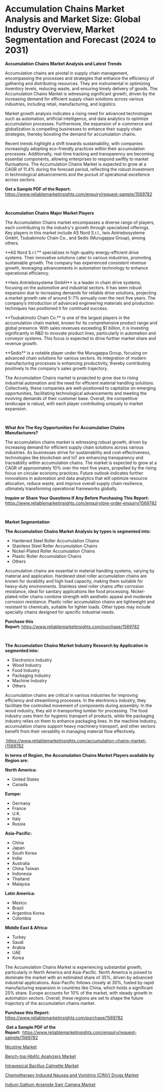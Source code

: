 <p><h1>Accumulation Chains Market Analysis and Market Size: Global Industry Overview, Market Segmentation and Forecast (2024 to 2031)</h1></p><p><strong>Accumulation Chains Market Analysis and Latest Trends</strong></p>
<p><p>Accumulation chains are pivotal in supply chain management, encompassing the processes and strategies that enhance the efficiency of gathering and distributing resources. They are instrumental in optimizing inventory levels, reducing waste, and ensuring timely delivery of goods. The Accumulation Chains Market is witnessing significant growth, driven by the increasing demand for efficient supply chain solutions across various industries, including retail, manufacturing, and logistics.</p><p>Market growth analysis indicates a rising need for advanced technologies such as automation, artificial intelligence, and data analytics to optimize accumulation processes. Furthermore, the expansion of e-commerce and globalization is compelling businesses to enhance their supply chain strategies, thereby boosting the demand for accumulation chains.</p><p>Recent trends highlight a shift towards sustainability, with companies increasingly adopting eco-friendly practices within their accumulation processes. Additionally, real-time tracking and transparency are becoming essential components, allowing enterprises to respond swiftly to market fluctuations. The Accumulation Chains Market is expected to grow at a CAGR of 11.4% during the forecast period, reflecting the robust investment in technological advancements and the pursuit of operational excellence across sectors.</p></p>
<p><strong>Get a Sample PDF of the Report:&nbsp;</strong> <a href="https://www.reliablemarketinsights.com/enquiry/request-sample/1569782?utm_campaign=1559&utm_medium=2&utm_source=Github&utm_content=ia&utm_term=14102024&utm_id=accumulation-chains">https://www.reliablemarketinsights.com/enquiry/request-sample/1569782</a></p>
<p>&nbsp;</p>
<p><strong>Accumulation Chains Major Market Players</strong></p>
<p><p>The Accumulation Chains market encompasses a diverse range of players, each contributing to the industry's growth through specialized offerings. Key players in this market include AS Nord S.r.l., Iwis Antriebssysteme GmbH, Tsubakimoto Chain Co., and Sedis (Murugappa Group), among others.</p><p>**AS Nord S.r.l.** specializes in high-quality energy-efficient drive systems. Their innovative solutions cater to various industries, promoting sustainable growth. The company has experienced consistent revenue growth, leveraging advancements in automation technology to enhance operational efficiency.</p><p>**Iwis Antriebssysteme GmbH** is a leader in chain drive systems, focusing on the automotive and industrial sectors. It has seen robust expansion due to increasing demands for reliable drive solutions, projecting a market growth rate of around 5-7% annually over the next five years. The company’s introduction of advanced engineering materials and production techniques has positioned it for continued success.</p><p>**Tsubakimoto Chain Co.** is one of the largest players in the accumulation chain market, known for its comprehensive product range and global presence. With sales revenues exceeding $1 billion, it is investing significantly in R&D to innovate product lines, particularly in automation and conveyor systems. This focus is expected to drive further market share and revenue growth.</p><p>**Sedis** is a notable player under the Murugappa Group, focusing on advanced chain solutions for various sectors. Its integration of modern manufacturing processes is enhancing productivity, thereby contributing positively to the company's sales growth trajectory.</p><p>The Accumulation Chains market is projected to grow due to rising industrial automation and the need for efficient material handling solutions. Collectively, these companies are well-positioned to capitalize on emerging opportunities, facilitating technological advancements and meeting the evolving demands of their customer base. Overall, the competitive landscape is robust, with each player contributing uniquely to market expansion.</p></p>
<p>&nbsp;</p>
<p><strong>What Are The Key Opportunities For Accumulation Chains Manufacturers?</strong></p>
<p><p>The accumulation chains market is witnessing robust growth, driven by increasing demand for efficient supply chain solutions across various industries. As businesses strive for sustainability and cost-effectiveness, technologies like blockchain and IoT are enhancing transparency and traceability within accumulation chains. The market is expected to grow at a CAGR of approximately 10% over the next five years, propelled by the rising focus on circular economy practices. Future outlook indicates further innovations in automation and data analytics that will optimize resource allocation, reduce waste, and improve overall supply chain resilience, ultimately transforming operational frameworks globally.</p></p>
<p><strong>Inquire or Share Your Questions If Any Before Purchasing This Report:</strong> <a href="https://www.reliablemarketinsights.com/enquiry/pre-order-enquiry/1569782?utm_campaign=1559&utm_medium=2&utm_source=Github&utm_content=ia&utm_term=14102024&utm_id=accumulation-chains">https://www.reliablemarketinsights.com/enquiry/pre-order-enquiry/1569782</a></p>
<p>&nbsp;</p>
<p><strong>Market Segmentation</strong></p>
<p><strong>The Accumulation Chains Market Analysis by types is segmented into:</strong></p>
<p><ul><li>Hardened Steel Roller Accumulation Chains</li><li>Stainless Steel Roller Accumulation Chains</li><li>Nickel-Plated Roller Accumulation Chains</li><li>Plastic Roller Accumulation Chains</li><li>Others</li></ul></p>
<p><p>Accumulation chains are essential in material handling systems, varying by material and application. Hardened steel roller accumulation chains are known for durability and high load capacity, making them suitable for heavy-duty environments. Stainless steel roller chains offer corrosion resistance, ideal for sanitary applications like food processing. Nickel-plated roller chains combine strength with aesthetic appeal and moderate corrosion resistance. Plastic roller accumulation chains are lightweight and resistant to chemicals, suitable for lighter loads. Other types may include specialty chains designed for specific industrial needs.</p></p>
<p><strong>Purchase this Report:&nbsp;</strong><a href="https://www.reliablemarketinsights.com/purchase/1569782?utm_campaign=1559&utm_medium=2&utm_source=Github&utm_content=ia&utm_term=14102024&utm_id=accumulation-chains">https://www.reliablemarketinsights.com/purchase/1569782</a></p>
<p>&nbsp;</p>
<p><strong>The Accumulation Chains Market Industry Research by Application is segmented into:</strong></p>
<p><ul><li>Electronics Industry</li><li>Wood Industry</li><li>Food Industry</li><li>Packaging Industry</li><li>Machine Industry</li><li>Others</li></ul></p>
<p><p>Accumulation chains are critical in various industries for improving efficiency and streamlining processes. In the electronics industry, they facilitate the controlled movement of components during assembly. In the wood industry, they aid in transporting lumber for processing. The food industry uses them for hygienic transport of products, while the packaging industry relies on them to enhance packaging lines. In the machine industry, accumulation chains support heavy machinery transport, and other sectors benefit from their versatility in managing material flow effectively.</p></p>
<p><a href="https://www.reliablemarketinsights.com/accumulation-chains-market-r1569782?utm_campaign=1559&utm_medium=2&utm_source=Github&utm_content=ia&utm_term=14102024&utm_id=accumulation-chains">&nbsp;https://www.reliablemarketinsights.com/accumulation-chains-market-r1569782</a></p>
<p><strong>In terms of Region, the Accumulation Chains Market Players available by Region are:</strong></p>
<p>
    <p> <strong> North America: </strong>
        <ul>
            <li>United States</li>
            <li>Canada</li>
        </ul>
        </p> 
    <p> <strong> Europe: </strong>
        <ul>
            <li>Germany</li>
            <li>France</li>
            <li>U.K.</li>
            <li>Italy</li>
            <li>Russia</li>
        </ul>
        </p> 
    <p> <strong> Asia-Pacific: </strong>
        <ul>
            <li>China</li>
            <li>Japan</li>
            <li>South Korea</li>
            <li>India</li>
            <li>Australia</li>
            <li>China Taiwan</li>
            <li>Indonesia</li>
            <li>Thailand</li>
            <li>Malaysia</li>
        </ul>
        </p> 
    <p> <strong> Latin America: </strong>
        <ul>
            <li>Mexico</li>
            <li>Brazil</li>
            <li>Argentina Korea</li>
            <li>Colombia</li>
        </ul>
        </p> 
    <p> <strong> Middle East & Africa: </strong>
        <ul>
            <li>Turkey</li>
            <li>Saudi</li>
            <li>Arabia</li>
            <li>UAE</li>
            <li>Korea</li>
        </ul>
    </p>
    </p>
<p><p>The Accumulation Chains Market is experiencing substantial growth, particularly in North America and Asia-Pacific. North America is poised to dominate the market with an estimated share of 35%, driven by advanced industrial applications. Asia-Pacific follows closely at 30%, fueled by rapid manufacturing expansion in countries like China, which holds a significant 25% share. Europe accounts for 10% of the market, with steady growth in automation sectors. Overall, these regions are set to shape the future trajectory of the accumulation chains market.</p></p>
<p><strong>Purchase this Report: </strong><a href="https://www.reliablemarketinsights.com/purchase/1569782?utm_campaign=1559&utm_medium=2&utm_source=Github&utm_content=ia&utm_term=14102024&utm_id=accumulation-chains">https://www.reliablemarketinsights.com/purchase/1569782</a></p>
<p>&nbsp;<strong>Get a Sample PDF of the Report:&nbsp;&nbsp;</strong><a href="https://www.reliablemarketinsights.com/enquiry/request-sample/1569782?utm_campaign=1559&utm_medium=2&utm_source=Github&utm_content=ia&utm_term=14102024&utm_id=accumulation-chains">https://www.reliablemarketinsights.com/enquiry/request-sample/1569782</a></p>
<p><strong></strong></p>
<p><p><a href="https://www.linkedin.com/pulse/future-trends-global-nicotine-market-insights-analysis-from-foxcc?trk=public_post_embed_feed-article-content&utm_campaign=1559&utm_medium=2&utm_source=Github&utm_content=ia&utm_term=14102024&utm_id=accumulation-chains">Nicotine Market</a></p><p><a href="https://www.linkedin.com/pulse/bench-top-hba1c-analyzers-market-size-share-analysis-growth-kidne?utm_campaign=1559&utm_medium=2&utm_source=Github&utm_content=ia&utm_term=14102024&utm_id=accumulation-chains">Bench-top HbA1c Analyzers Market</a></p><p><a href="https://www.linkedin.com/pulse/how-intravesical-bacillus-calmette-market-evolved-key-trends-nme4c?utm_campaign=1559&utm_medium=2&utm_source=Github&utm_content=ia&utm_term=14102024&utm_id=accumulation-chains">Intravesical Bacillus Calmette Market</a></p><p><a href="https://www.linkedin.com/pulse/chemotherapy-induced-nausea-vomiting-cinv-drugs-market-satjc?trk=public_post_embed_feed-article-content&utm_campaign=1559&utm_medium=2&utm_source=Github&utm_content=ia&utm_term=14102024&utm_id=accumulation-chains">Chemotherapy Induced Nausea and Vomiting (CINV) Drugs Market</a></p><p><a href="https://www.linkedin.com/pulse/indium-gallium-arsenide-swir-camera-market-industry-qlo4c?trk=public_post_embed_feed-article-content&utm_campaign=1559&utm_medium=2&utm_source=Github&utm_content=ia&utm_term=14102024&utm_id=accumulation-chains">Indium Gallium Arsenide Swir Camera Market</a></p></p>